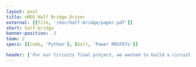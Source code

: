 ```yaml
---
layout: post
title: nMOS Half Bridge Driver
external: [[file, '/doc/half-bridge/paper.pdf']]
short: half-bridge
banner-position: .3
team: 2
specs: [[code, 'Python'], [bolt, 'Power MOSFETs']]

header: ['For our Circuits final project, we wanted to build a circuit that engineers still make out of transistors.', "Modern integrated circuits provide complex systems with thousands of transistors on individual dies. Today, it's really only economical for an engineer to build a circuit from scratch when it needs to handle power. We chose the half bridge because it's a subcircuit present in almost every high power, high efficiency siwtching circuit. It also allowed us to answer a question we found interesting: how do we get a voltage higher than the supply rails?"]
---
```

